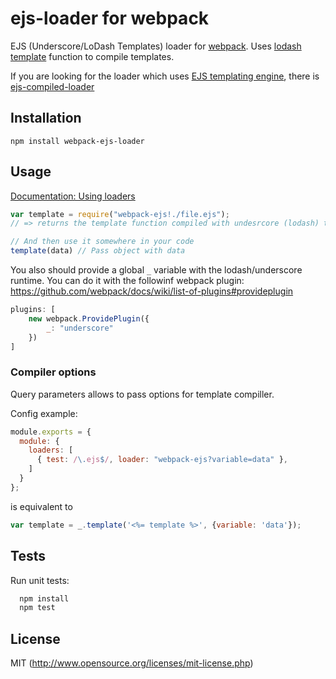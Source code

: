 # ejs-loader for webpack

EJS (Underscore/LoDash Templates) loader for [webpack](http://webpack.github.io/). Uses [lodash template](http://lodash.com/docs#template) function to compile templates.

If you are looking for the loader which uses [EJS templating engine](https://github.com/tj/ejs), there is [ejs-compiled-loader](https://github.com/bazilio91/ejs-compiled-loader)

## Installation

`npm install webpack-ejs-loader`

## Usage

[Documentation: Using loaders](http://webpack.github.io/docs/using-loaders.html)

```javascript
var template = require("webpack-ejs!./file.ejs");
// => returns the template function compiled with undesrcore (lodash) templating engine.

// And then use it somewhere in your code
template(data) // Pass object with data
```

You also should provide a global `_` variable with the lodash/underscore runtime. You can do it with the followinf webpack plugin: https://github.com/webpack/docs/wiki/list-of-plugins#provideplugin

```javascript
plugins: [
    new webpack.ProvidePlugin({
        _: "underscore"
    })
]
```

### Compiler options

Query parameters allows to pass options for template compiller.

Config example:

```javascript
module.exports = {
  module: {
    loaders: [
      { test: /\.ejs$/, loader: "webpack-ejs?variable=data" },
    ]
  }
};
```
is equivalent to

```javascript
var template = _.template('<%= template %>', {variable: 'data'}); 
```

## Tests

Run unit tests:

```javascript
  npm install
  npm test
```


## License

MIT (http://www.opensource.org/licenses/mit-license.php)



